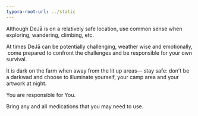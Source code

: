 ```yaml
---
typora-root-url: ../static
---
```


Although DeJā is on a relatively safe location, use common sense when exploring, wandering, climbing, etc.

At times DeJā can be potentially challenging, weather wise and emotionally,  come prepared to confront the challenges and be responsible for your own survival.

It is dark on the farm when away from the lit up areas— stay safe: don't be a darkwad and choose to illuminate yourself, your camp area and your artwork at night.

You are responsible for You.

Bring any and all medications that you may need to use.

